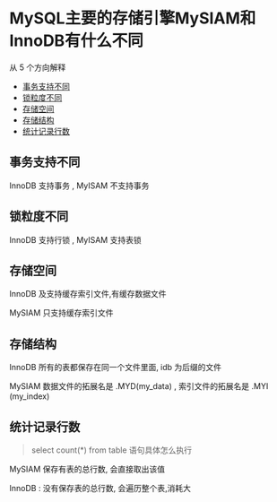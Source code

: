 # MySQL主要的存储引擎MySIAM和InnoDB有什么不同

从 5 个方向解释

- [事务支持不同](#事务支持不同)
- [锁粒度不同](#锁粒度不同)
- [存储空间](#存储空间)
- [存储结构](@存储结构)
- [统计记录行数](#统计记录行数)

## 事务支持不同

InnoDB 支持事务 , MyISAM 不支持事务

## 锁粒度不同

InnoDB 支持行锁 , MyISAM 支持表锁

## 存储空间

InnoDB 及支持缓存索引文件,有缓存数据文件

MySIAM 只支持缓存索引文件

## 存储结构

InnoDB 所有的表都保存在同一个文件里面, idb 为后缀的文件

MySIAM 数据文件的拓展名是 .MYD(my_data) , 索引文件的拓展名是 .MYI (my_index)

## 统计记录行数

> select count(*) from table 语句具体怎么执行

MySIAM 保存有表的总行数, 会直接取出该值

InnoDB : 没有保存表的总行数, 会遍历整个表,消耗大

